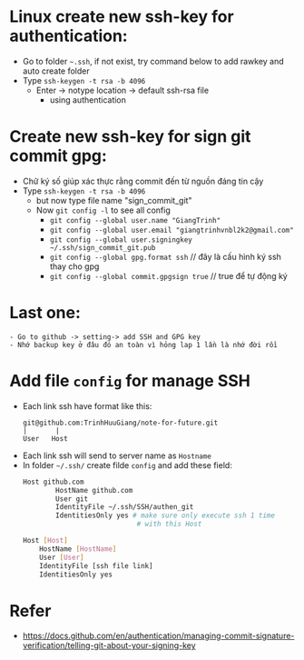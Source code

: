 # Linux create new ssh-key for authentication:
- Go to folder `~.ssh`, if not exist, try command below to add rawkey and auto create folder
- Type `ssh-keygen -t rsa -b 4096`
    - Enter -> notype location -> default ssh-rsa file
        - using authentication

# Create new ssh-key for sign git commit gpg:
- Chữ ký số giúp xác thực rằng commit đến từ nguồn đáng tin cậy
- Type `ssh-keygen -t rsa -b 4096`
    - but now type file name "sign_commit_git"
    - Now `git config -l` to see all config
        - `git config --global user.name "GiangTrinh"`
        - `git config --global user.email "giangtrinhvnbl2k2@gmail.com"`
        - `git config --global user.signingkey ~/.ssh/sign_commit_git.pub`
        - `git config --global gpg.format ssh` // đây là cấu hình ký ssh thay cho gpg
        - `git config --global commit.gpgsign true` // true để tự động ký

# Last one:
    - Go to github -> setting-> add SSH and GPG key
    - Nhớ backup key ở đâu đó an toàn vì hỏng lap 1 lần là nhớ đời rồi


# Add file `config` for manage SSH
- Each link ssh have format like this:
    ```ssh
    git@github.com:TrinhHuuGiang/note-for-future.git
    |       |
    User   Host 
- Each link ssh will send to server name as `Hostname`
- In folder `~/.ssh/` create filde `config` and add these field:
    ```bash
    Host github.com
            HostName github.com
            User git
            IdentityFile ~/.ssh/SSH/authen_git
            IdentitiesOnly yes # make sure only execute ssh 1 time
                                # with this Host
    
    Host [Host]
        HostName [HostName]
        User [User]
        IdentityFile [ssh file link]
        IdentitiesOnly yes


    ```

# Refer
- https://docs.github.com/en/authentication/managing-commit-signature-verification/telling-git-about-your-signing-key